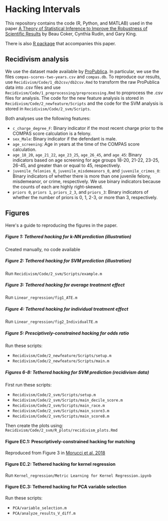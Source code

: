 # Hacking Intervals

This repository contains the code (R, Python, and MATLAB) used in the paper [A Theory of Statistical Inference to Improve the Robustness of Scientific Results](https://arxiv.org/abs/1804.08646) by Beau Coker, Cynthia Rudin, and Gary King.

There is also [R package](https://github.com/beauCoker/hacking) that accompanies this paper. 


## Recidivism analysis

We use the dataset made available by [ProPublica](https://github.com/propublica/compas-analysis). In particular, we use the files `compas-scores-two-years.csv` and `compas.db`. To reproduce our results, use `Recidivism/Code/1_db2csv/db2csv.Rmd` to transform the raw ProPublica data into .csv files and use `Recidivism/Code/1_preprocessing/preprocessing.Rmd` to proprocess the .csv files for analysis. The code for the new feature analysis is stored in `Recidivism/Code/2_newfeature/Scripts` and the code for the SVM analysis is stored in `Recidivism/Code/2_svm/Scripts`.

Both analyses use the following features:
* `c_charge_degree_F`: Binary indicator if the most recent charge prior to the COMPAS score calculation is a felony.
* `sex_Male`: Binary indicator if the defendant is male.
* `age_screening`: Age in years at the time of the COMPAS score calculation.
* `age_18_20`, `age_21_22`, `age_23_25`, `age_26_45`, and `age_45`: Binary indicators based on
age screening for age groups 18-20, 21-22, 23-25, 26-45, and greater than or equal to 45, respectively. 
* `juvenile_felonies_0`, `juvenile_misdemeanors_0`, and `juvenile_crimes_0`: Binary indicators of whether there is more than one juvenile felony, misdemeanor, or crime, respectively. We use binary
indicators because the counts of each are highly right-skewed.
* `priors 0`, `priors 1`, `priors_2_3`, and `priors_3`: Binary indicators of whether the number of
priors is 0, 1, 2-3, or more than 3, respectively.

## Figures

Here's a guide to reproducing the figures in the paper.

##### Figure 1: Tethered hacking for $k$-NN prediction (illustration)

Created manually, no code available

##### Figure 2: Tethered hacking for SVM prediction (illustration)

Run `Recidivism/Code/2_svm/Scripts/example.m`

##### Figure 3: Tethered hacking for average treatment effect 

Run `Linear_regression/fig1_ATE.m`

##### Figure 4: Tethered hacking for individual treatment effect 

Run `Linear_regression/fig2_IndividualTE.m`

##### Figure 5: Presciptively-constrained hacking for odds ratio

Run these scripts:
* `Recidivism/Code/2_newfeature/Scripts/setup.m`
* `Recidivism/Code/2_newfeature/Scripts/main.m`

##### Figures 6-8: Tethered hacking for SVM prediction (recidivism data)

First run these scripts:
* `Recidivism/Code/2_svm/Scripts/setup.m`
* `Recidivism/Code/2_svm/Scripts/main_decile_score.m`
* `Recidivism/Code/2_svm/Scripts/main_race.m`
* `Recidivism/Code/2_svm/Scripts/main_score3.m`
* `Recidivism/Code/2_svm/Scripts/main_score8.m`

Then create the plots using:
`Recidivism/Code/2_svm/R_plots/recidivism_plots.Rmd`

#### Figure EC.1: Prescriptively-constrained hacking for matching

Reproduced from Figure 3 in [Morucci et al. 2018](https://arxiv.org/pdf/1812.02227.pdf)

#### Figure EC.2: Tethered hacking for kernel regression

Run `Kernel_regression/Metric Learning for Kernel Regression.ipynb`

#### Figure EC.3: Tethered hacking for PCA variable selection

Run these scripts:
* `PCA/variable_selection.m`
* `PCA/analyze_results_V_diff.m`

